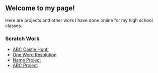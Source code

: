 ## Welcome to my page!

Here are projects and other work I have done online for my high school classes.

### Scratch Work

- [ABC Castle Hunt!](https://scratch.mit.edu/projects/255551887/)
- [One Word Resolution](https://scratch.mit.edu/projects/279478374/)
- [Name Project](https://scratch.mit.edu/projects/238460296/)
- [ABC Project](https://scratch.mit.edu/projects/245424608/)


